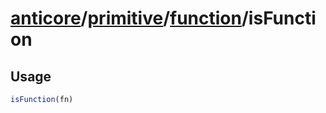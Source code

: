 # [anticore](../../../../../#reference)/[primitive](../../#reference)/[function](../#reference)/<a name="reference">isFunction</a>

## Usage

```js
isFunction(fn)
```